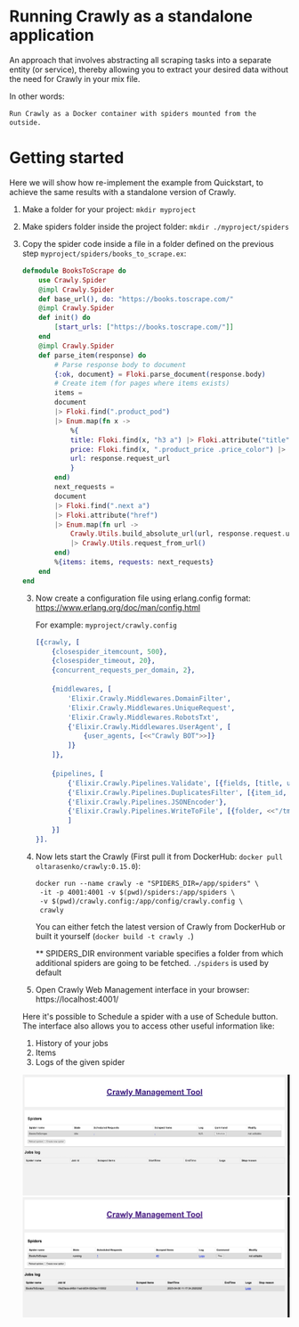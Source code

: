 # Running Crawly as a standalone application

An approach that involves abstracting all scraping tasks into a separate entity (or service), thereby allowing you to extract your desired data without the need for Crawly in your mix file.

In other words:
```
Run Crawly as a Docker container with spiders mounted from the outside.
```

# Getting started

Here we will show how re-implement the example from Quickstart, to achieve the same results with a standalone version of Crawly.

 1. Make a folder for your project: `mkdir myproject`
 2. Make spiders folder inside the project folder: `mkdir ./myproject/spiders`
 3. Copy the spider code inside a file in a folder defined on the previous step `myproject/spiders/books_to_scrape.ex`:
    ``` elixir
    defmodule BooksToScrape do
        use Crawly.Spider
        @impl Crawly.Spider
        def base_url(), do: "https://books.toscrape.com/"
        @impl Crawly.Spider
        def init() do
            [start_urls: ["https://books.toscrape.com/"]]
        end
        @impl Crawly.Spider
        def parse_item(response) do
            # Parse response body to document
            {:ok, document} = Floki.parse_document(response.body)
            # Create item (for pages where items exists)
            items =
            document
            |> Floki.find(".product_pod")
            |> Enum.map(fn x ->
                %{
                title: Floki.find(x, "h3 a") |> Floki.attribute("title") |> Floki.text(),
                price: Floki.find(x, ".product_price .price_color") |> Floki.text(),
                url: response.request_url
                }
            end)
            next_requests =
            document
            |> Floki.find(".next a")
            |> Floki.attribute("href")
            |> Enum.map(fn url ->
                Crawly.Utils.build_absolute_url(url, response.request.url)
                |> Crawly.Utils.request_from_url()
            end)
            %{items: items, requests: next_requests}
        end
    end
    ```
    3. Now create a configuration file using erlang.config format:
    https://www.erlang.org/doc/man/config.html

        For example: `myproject/crawly.config`
        ``` erlang
        [{crawly, [
            {closespider_itemcount, 500},
            {closespider_timeout, 20},
            {concurrent_requests_per_domain, 2},

            {middlewares, [
                'Elixir.Crawly.Middlewares.DomainFilter',
                'Elixir.Crawly.Middlewares.UniqueRequest',
                'Elixir.Crawly.Middlewares.RobotsTxt',
                {'Elixir.Crawly.Middlewares.UserAgent', [
                    {user_agents, [<<"Crawly BOT">>]}
                ]}
            ]},

            {pipelines, [
                {'Elixir.Crawly.Pipelines.Validate', [{fields, [title, url]}]},
                {'Elixir.Crawly.Pipelines.DuplicatesFilter', [{item_id, title}]},
                {'Elixir.Crawly.Pipelines.JSONEncoder'},
                {'Elixir.Crawly.Pipelines.WriteToFile', [{folder, <<"/tmp">>}, {extension, <<"jl">>}]}
                ]
            }]
        }].
        ```

    4. Now lets start the Crawly (First pull it from DockerHub: `docker pull oltarasenko/crawly:0.15.0`):
        ```
        docker run --name crawly -e "SPIDERS_DIR=/app/spiders" \
         -it -p 4001:4001 -v $(pwd)/spiders:/app/spiders \
         -v $(pwd)/crawly.config:/app/config/crawly.config \
         crawly
        ```

        You can either fetch the latest version of Crawly from DockerHub or built it yourself (`docker build -t crawly .`)

        ** SPIDERS_DIR environment variable specifies a folder from which additional spiders are going to be fetched. `./spiders` is used by default

    5. Open Crawly Web Management interface in your browser: https://localhost:4001/

    Here it's possible to Schedule a spider with a use of Schedule button. The interface also allows you to access other useful information like:
    1. History of your jobs
    2. Items
    3. Logs of the given spider

    ![Crawly Management](./assets/management_ui.png)
    ![Crawly Management](./assets/management_ui2.png)



